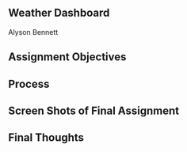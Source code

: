 ## Weather Dashboard
Alyson Bennett

## Assignment Objectives

## Process

## Screen Shots of Final Assignment

## Final Thoughts

